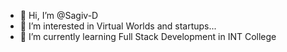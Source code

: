 - 👋 Hi, I’m @Sagiv-D
- 👀 I’m interested in Virtual Worlds and startups...
- 🌱 I’m currently learning Full Stack Development in INT College

<!---
Sagiv-D/Sagiv-D is a ✨ special ✨ repository because its `README.md` (this file) appears on your GitHub profile.
You can click the Preview link to take a look at your changes.
--->
